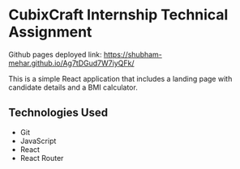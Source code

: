 # CubixCraft Internship Technical Assignment 

Github pages deployed link: https://shubham-mehar.github.io/Ag7tDGud7W7iyQFk/

This is a simple React application that includes a landing page with candidate details and a BMI calculator.

## Technologies Used
- Git
- JavaScript
- React
- React Router

